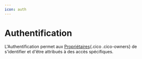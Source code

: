```yaml
---
icon: auth
---
```

# Authentification

L'Authentification permet aux [Propriétaires](/concepts/owners/){.cico .cico-owners} de s'identifier et d'être attribués à des accès spécifiques.
